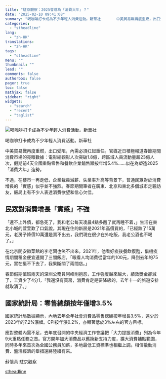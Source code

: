 ```yaml
---
title: "駐京觀察：2025會成為「消費大年」？"
date: "2025-02-10 09:41:08"
summary: "喝咖啡打卡成為不少年輕人消費活動。新華社       中美貿易戰再度重燃，出口受阻，內需必須..."
categories:
  - "stheadline"
lang:
  - "zh-HK"
translations:
  - "zh-HK"
tags:
  - "stheadline"
menu: ""
thumbnail: ""
lead: ""
comments: false
authorbox: false
pager: true
toc: false
mathjax: false
sidebar: "right"
widgets:
  - "search"
  - "recent"
  - "taglist"
---
```


![喝咖啡打卡成為不少年輕人消費活動。新華社](https://image.stheadline.com/f/680p0/0x0/100/none/0578a8a3a772e0adfceebb48a44cdb8c/stheadline/inewsmedia/20250210/_2025021009362829590.jpg)

喝咖啡打卡成為不少年輕人消費活動。新華社




中美貿易戰再度重燃，出口受阻，內需必須扛起重任。官媒近日積極報道春節期間消費市場的亮眼數據：電影總觀影人次突破1.8億，跨區域人員流動量超23億人次，假期前4天全國重點零售和餐飲企業銷售額按年增5.4%……似在為塑造2025「消費大年」造勢。

不過，在樓市一再走低，企業裁員減薪、失業率升高等背景下，普通民眾對於消費增長的「實感」似乎並不強烈。春節期間筆者在廣東、北京和東北多個城市走親訪友，飯局上有不少人表達消費欲望和信心欠佳。

民眾對消費增長「實感」不強
-------------

「還不上外債，都急死了，我和老公每天凌晨4點多醒了就再睡不着，」生活在東北小城的萱萱歎了口氣說，其現在住的新房是2021年高價買的，「已經跌了15萬元，老房子降價10萬還是賣不出去，我們現在很少在外吃飯，我老公酒也不喝了。」

在北京開安徽菜館的李老闆也笑不出來。2021年，他看好疫後餐飲復甦，借機疫情期間租金便宜連開了三間飯店，「眼看人均消費從當年的100元，降到去年的75元，實在挺不下去了，我果斷關了兩間店。」

春節假期值班兩天的深圳公務員阿峰則抱怨，工作強度越來越大，績效獎金卻減了，工資少了4分1，「我還沒有買房，消費肯定是要降級的，去年十一的旅遊安排就取消了。」

國家統計局：零售總額按年僅增3.5%
------------------

國家統計局數據顯示，內地去年全年社會消費品零售總額按年增長3.5%，遠少於2023年的7.2%漲幅。CPI按年漲0.2%，亦顯著低於3%左右的官方目標。

應對整體內需不足，去年底召開的中央經濟工作會議把「大力提振消費」列為今年9大重點任務之首。官方開年加大消費品以舊換新支持力度，擴大消費補貼範圍，同時多年來首次為全國公務員加薪，多地最低工資標準也相繼上調。相信撬動消費、盤活經濟的舉措還將陸續有來。

蘇懷真 駐京觀察

[stheadline](https://std.stheadline.com/realtime/article/2051807/即時-中國-駐京觀察-2025會成為-消費大年)
